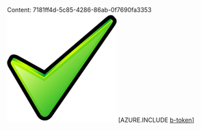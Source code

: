 Content: 7181ff4d-5c85-4286-86ab-0f7690fa3353![image](09ba7728-0282-4e85-b299-0f8f4fb2e324.png)
[AZURE.INCLUDE [b-token](32f291de-0f9c-4420-a2dc-e445a91c26a4.md)]
